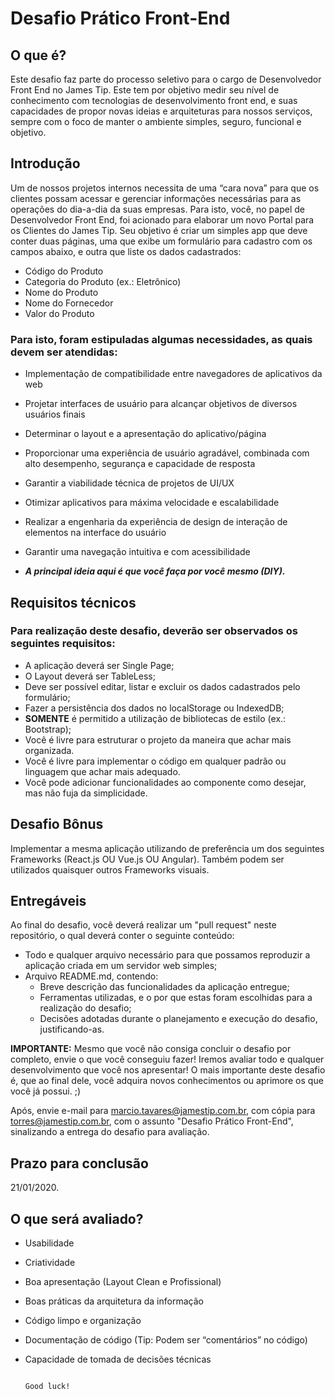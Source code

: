 # Desafio Prático Front-End

## O que é?

Este desafio faz parte do processo seletivo para o cargo de Desenvolvedor Front End no James Tip.
Este tem por objetivo medir seu nível de conhecimento com tecnologias de desenvolvimento front end, e suas capacidades de propor novas ideias e arquiteturas para nossos serviços, sempre com o foco de manter o ambiente simples, seguro, funcional e objetivo.

## Introdução

Um de nossos projetos internos necessita de uma “cara nova” para que os clientes possam acessar e gerenciar informações necessárias para as operações do dia-a-dia da suas empresas. Para isto, você, no papel de Desenvolvedor Front End, foi acionado para elaborar um novo Portal para os Clientes do James Tip.
Seu objetivo é criar um simples app que deve conter duas páginas, uma que exibe um formulário para cadastro com os campos abaixo, e outra que liste os dados cadastrados:
- Código do Produto
- Categoria do Produto (ex.: Eletrônico)
- Nome do Produto
- Nome do Fornecedor
- Valor do Produto

### Para isto, foram estipuladas algumas necessidades, as quais devem ser atendidas:

- Implementação de compatibilidade entre navegadores de aplicativos da web
- Projetar interfaces de usuário para alcançar objetivos de diversos usuários finais
- Determinar o layout e a apresentação do aplicativo/página
- Proporcionar uma experiência de usuário agradável, combinada com alto desempenho, segurança e capacidade de resposta
- Garantir a viabilidade técnica de projetos de UI/UX
- Otimizar aplicativos para máxima velocidade e escalabilidade
- Realizar a engenharia da experiência de design de interação de elementos na interface do usuário
- Garantir uma navegação intuitiva e com acessibilidade

- ***A principal ideia aqui é que você faça por você mesmo (DIY).***

## Requisitos técnicos
### Para realização deste desafio, deverão ser observados os seguintes requisitos:

- A aplicação deverá ser Single Page;
- O Layout deverá ser TableLess; 
- Deve ser possível editar, listar e excluir os dados cadastrados pelo formulário;
- Fazer a persistência dos dados no localStorage ou IndexedDB;
- **SOMENTE** é permitido a utilização de bibliotecas de estilo (ex.: Bootstrap);
- Você é livre para estruturar o projeto da maneira que achar mais organizada.
- Você é livre para implementar o código em qualquer padrão ou linguagem que achar mais adequado.
- Você pode adicionar funcionalidades ao componente como desejar, mas não fuja da simplicidade.
 
## Desafio Bônus

  Implementar a mesma aplicação utilizando de preferência um dos seguintes Frameworks (React.js OU Vue.js OU Angular). 
  Também podem ser utilizados quaisquer outros Frameworks visuais.
 
## Entregáveis

Ao final do desafio, você deverá realizar um "pull request" neste repositório, o qual deverá conter o seguinte conteúdo:
- Todo e qualquer arquivo necessário para que possamos reproduzir a aplicação criada em um servidor web simples;
- Arquivo README.md, contendo:
  - Breve descrição das funcionalidades da aplicação entregue;
  - Ferramentas utilizadas, e o por que estas foram escolhidas para a realização do desafio;
  - Decisões adotadas durante o planejamento e execução do desafio, justificando-as.

**IMPORTANTE:** Mesmo que você não consiga concluir o desafio por completo, envie o que você conseguiu fazer! Iremos avaliar todo e qualquer desenvolvimento que você nos apresentar! O mais importante deste desafio é, que ao final dele, você adquira novos conhecimentos ou aprimore os que você já possui. ;)

Após, envie e-mail para marcio.tavares@jamestip.com.br, com cópia para torres@jamestip.com.br, com o assunto "Desafio Prático Front-End", sinalizando a entrega do desafio para avaliação.

## Prazo para conclusão
  21/01/2020.

## O que será avaliado?
- Usabilidade
- Criatividade
- Boa apresentação (Layout Clean e Profissional)
- Boas práticas da arquitetura da informação
- Código limpo e organização
- Documentação de código (Tip: Podem ser “comentários” no código)
- Capacidade de tomada de decisões técnicas

                                                                                          Good luck!
